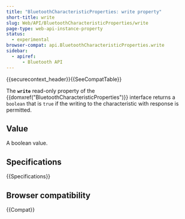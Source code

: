 ```yaml
---
title: "BluetoothCharacteristicProperties: write property"
short-title: write
slug: Web/API/BluetoothCharacteristicProperties/write
page-type: web-api-instance-property
status:
  - experimental
browser-compat: api.BluetoothCharacteristicProperties.write
sidebar:
  - apiref:
      - Bluetooth API
---
```


{{securecontext_header}}{{SeeCompatTable}}

The **`write`** read-only property of the
{{domxref("BluetoothCharacteristicProperties")}} interface returns a
`boolean` that is `true` if the writing to the characteristic with
response is permitted.

## Value

A boolean value.

## Specifications

{{Specifications}}

## Browser compatibility

{{Compat}}
